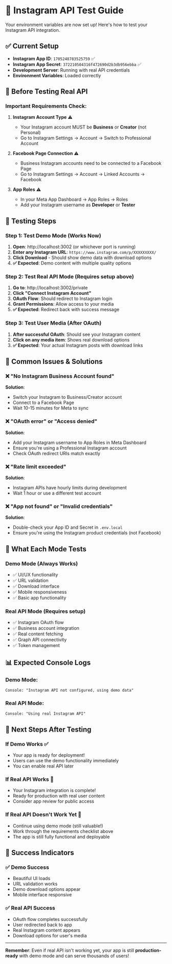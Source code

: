 # 🧪 Instagram API Test Guide

Your environment variables are now set up! Here's how to test your Instagram API integration.

## ✅ **Current Setup**
- **Instagram App ID**: `1705248783525759` ✅
- **Instagram App Secret**: `372210504316f472690d2b3db956ebba` ✅
- **Development Server**: Running with real API credentials
- **Environment Variables**: Loaded correctly

## 🔧 **Before Testing Real API**

### **Important Requirements Check:**

1. **Instagram Account Type** ⚠️
   - Your Instagram account MUST be **Business** or **Creator** (not Personal)
   - Go to Instagram Settings → Account → Switch to Professional Account

2. **Facebook Page Connection** ⚠️  
   - Business Instagram accounts need to be connected to a Facebook Page
   - Go to Instagram Settings → Account → Linked Accounts → Facebook

3. **App Roles** ⚠️
   - In your Meta App Dashboard → App Roles → Roles
   - Add your Instagram username as **Developer** or **Tester**

## 🧪 **Testing Steps**

### **Step 1: Test Demo Mode** (Works Now)
1. **Open**: http://localhost:3002 (or whichever port is running)
2. **Enter any Instagram URL**: `https://www.instagram.com/p/XXXXXXXXX/`
3. **Click Download** - Should show demo data with download options
4. **✅ Expected**: Demo content with multiple quality options

### **Step 2: Test Real API Mode** (Requires setup above)
1. **Go to**: http://localhost:3002/private
2. **Click "Connect Instagram Account"**
3. **OAuth Flow**: Should redirect to Instagram login
4. **Grant Permissions**: Allow access to your media
5. **✅ Expected**: Redirect back with success message

### **Step 3: Test User Media** (After OAuth)
1. **After successful OAuth**: Should see your Instagram content
2. **Click on any media item**: Shows real download options
3. **✅ Expected**: Your actual Instagram posts with download links

## 🚨 **Common Issues & Solutions**

### **❌ "No Instagram Business Account found"**
**Solution**: 
- Switch your Instagram to Business/Creator account
- Connect to a Facebook Page
- Wait 10-15 minutes for Meta to sync

### **❌ "OAuth error" or "Access denied"**
**Solution**:
- Add your Instagram username to App Roles in Meta Dashboard
- Ensure you're using a Professional Instagram account
- Check OAuth redirect URIs match exactly

### **❌ "Rate limit exceeded"**
**Solution**:
- Instagram APIs have hourly limits during development
- Wait 1 hour or use a different test account

### **❌ "App not found" or "Invalid credentials"**
**Solution**:
- Double-check your App ID and Secret in `.env.local`
- Ensure you're using the Instagram product credentials (not Facebook)

## 🎯 **What Each Mode Tests**

### **Demo Mode** (Always Works)
- ✅ UI/UX functionality
- ✅ URL validation
- ✅ Download interface
- ✅ Mobile responsiveness
- ✅ Basic app functionality

### **Real API Mode** (Requires setup)
- ✅ Instagram OAuth flow
- ✅ Business account integration
- ✅ Real content fetching
- ✅ Graph API connectivity
- ✅ Token management

## 📊 **Expected Console Logs**

### **Demo Mode**:
```
Console: "Instagram API not configured, using demo data"
```

### **Real API Mode**:
```
Console: "Using real Instagram API"
```

## 🚀 **Next Steps After Testing**

### **If Demo Works** ✅
- Your app is ready for deployment!
- Users can use the demo functionality immediately
- You can enable real API later

### **If Real API Works** 🎉
- Your Instagram integration is complete!
- Ready for production with real user content
- Consider app review for public access

### **If Real API Doesn't Work Yet** 🔧
- Continue using demo mode (still valuable!)
- Work through the requirements checklist above
- The app is still fully functional and deployable

## 🌟 **Success Indicators**

### **✅ Demo Success**
- Beautiful UI loads
- URL validation works
- Demo download options appear
- Mobile interface responsive

### **✅ Real API Success**  
- OAuth flow completes successfully
- User redirected back to app
- Real Instagram content appears
- Download options for user's media

---

**Remember**: Even if real API isn't working yet, your app is still **production-ready** with demo mode and can serve thousands of users!
